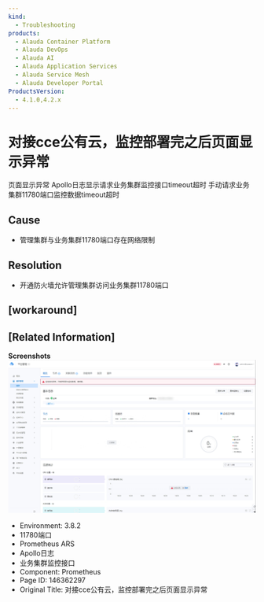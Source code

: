 ```yaml
---
kind:
  - Troubleshooting
products:
  - Alauda Container Platform
  - Alauda DevOps
  - Alauda AI
  - Alauda Application Services
  - Alauda Service Mesh
  - Alauda Developer Portal
ProductsVersion:
  - 4.1.0,4.2.x
---
```

<!-- A type of document that involves encountering a fault, diagnosing it, performing root cause analysis, and providing solutions. -->

# 对接cce公有云，监控部署完之后页面显示异常

页面显示异常 Apollo日志显示请求业务集群监控接口timeout超时 手动请求业务集群11780端口监控数据timeout超时

## Cause
- 管理集群与业务集群11780端口存在网络限制

## Resolution
- 开通防火墙允许管理集群访问业务集群11780端口

## [workaround]

## [Related Information]
**Screenshots**
![](assets/dui-jie-ccegong-you-yun-jian-kong-bu-shu-wan-zhi-hou-ye-mian-xian-shi-yi-chang/image2023-5-11_14-5-47.png)
- Environment: 3.8.2
- 11780端口
- Prometheus ARS
- Apollo日志
- 业务集群监控接口
- Component: Prometheus
- Page ID: 146362297
- Original Title: 对接cce公有云，监控部署完之后页面显示异常
